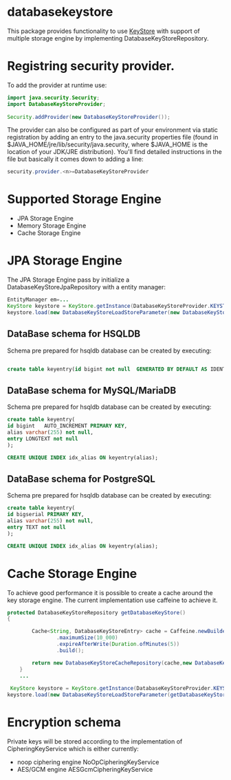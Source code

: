 # databasekeystore
This package provides functionality to use [KeyStore](https://docs.oracle.com/javase/8/docs/api/java/security/KeyStore.html)  with support of multiple storage engine by implementing DatabaseKeyStoreRepository.
# Registring security provider.

To add the provider at runtime use:

```java
import java.security.Security;
import DatabaseKeyStoreProvider;
    
Security.addProvider(new DatabaseKeyStoreProvider());

```
The provider can also be configured as part of your environment via static registration by adding an entry to the java.security properties file (found in $JAVA_HOME/jre/lib/security/java.security, where $JAVA_HOME is the location of your JDK/JRE distribution). You'll find detailed instructions in the file but basically it comes down to adding a line:
```java
security.provider.<n>=DatabaseKeyStoreProvider


```


# Supported Storage Engine

* JPA Storage Engine
* Memory Storage Engine
* Cache Storage Engine 


# JPA Storage Engine
The JPA Storage Engine pass by initialize a DatabaseKeyStoreJpaRepository with a entity manager:
```java
EntityManager em=...
KeyStore keystore = KeyStore.getInstance(DatabaseKeyStoreProvider.KEYSTORE, DatabaseKeyStoreProvider.PROVIDER_NAME);
keystore.load(new DatabaseKeyStoreLoadStoreParameter(new DatabaseKeyStoreJpaRepository(em), new AESGcmCipheringKeyService()));


```
##  DataBase schema for HSQLDB ##

Schema pre prepared for hsqldb database can be created by executing:

``` sql

create table keyentry(id bigint not null  GENERATED BY DEFAULT AS IDENTITY,alias varchar(255) not null, entry LONGVARCHAR not null,  primary key (id));

```
## DataBase schema for MySQL/MariaDB ## 

Schema pre prepared for hsqldb database can be created by executing:

``` sql
create table keyentry(
id bigint   AUTO_INCREMENT PRIMARY KEY,
alias varchar(255) not null,
entry LONGTEXT not null
);

CREATE UNIQUE INDEX idx_alias ON keyentry(alias);
```

## DataBase schema for PostgreSQL ## 

Schema pre prepared for hsqldb database can be created by executing:

``` sql
create table keyentry(
id bigserial PRIMARY KEY,
alias varchar(255) not null,
entry TEXT not null
);

CREATE UNIQUE INDEX idx_alias ON keyentry(alias);
```
# Cache Storage Engine
To achieve good performance it is possible to create a cache around the key storage engine.
The current implementation use caffeine to achieve it.

``` java
protected DatabaseKeyStoreRepository getDatabaseKeyStore()
{

        Cache<String, DatabaseKeyStoreEntry> cache = Caffeine.newBuilder()
                .maximumSize(10_000)
                .expireAfterWrite(Duration.ofMinutes(5))
                .build();

        return new DatabaseKeyStoreCacheRepository(cache,new DatabaseKeyStoreMemoryRepository());
    }
    ...
 
 KeyStore keystore = KeyStore.getInstance(DatabaseKeyStoreProvider.KEYSTORE, DatabaseKeyStoreProvider.PROVIDER_NAME);
keystore.load(new DatabaseKeyStoreLoadStoreParameter(getDatabaseKeyStore(), new AESGcmCipheringKeyService()));

```
# Encryption schema

Private keys will be stored according to the implementation of CipheringKeyService which is either currently:
* noop ciphering engine NoOpCipheringKeyService
* AES/GCM engine AESGcmCipheringKeyService


